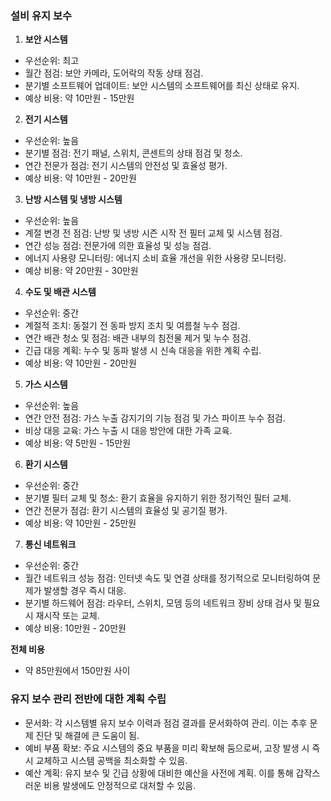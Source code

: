 ### 설비 유지 보수

1. **보안 시스템**
- 우선순위: 최고
- 월간 점검: 보안 카메라, 도어락의 작동 상태 점검.
- 분기별 소프트웨어 업데이트: 보안 시스템의 소프트웨어를 최신 상태로 유지.
- 예상 비용: 약 10만원 - 15만원
2. **전기 시스템**
- 우선순위: 높음
- 분기별 점검: 전기 패널, 스위치, 콘센트의 상태 점검 및 청소.
- 연간 전문가 점검: 전기 시스템의 안전성 및 효율성 평가.
- 예상 비용: 약 10만원 - 20만원
3. **난방 시스템 및 냉방 시스템**
- 우선순위: 높음
- 계절 변경 전 점검: 난방 및 냉방 시즌 시작 전 필터 교체 및 시스템 점검.
- 연간 성능 점검: 전문가에 의한 효율성 및 성능 점검.
- 에너지 사용량 모니터링: 에너지 소비 효율 개선을 위한 사용량 모니터링.
- 예상 비용: 약 20만원 - 30만원
4. **수도 및 배관 시스템**
- 우선순위: 중간
- 계절적 조치: 동절기 전 동파 방지 조치 및 여름철 누수 점검.
- 연간 배관 청소 및 점검: 배관 내부의 침전물 제거 및 누수 점검.
- 긴급 대응 계획: 누수 및 동파 발생 시 신속 대응을 위한 계획 수립.
- 예상 비용: 약 10만원 - 20만원
5. **가스 시스템**
- 우선순위: 높음
- 연간 안전 점검: 가스 누출 감지기의 기능 점검 및 가스 파이프 누수 점검.
- 비상 대응 교육: 가스 누출 시 대응 방안에 대한 가족 교육.
- 예상 비용: 약 5만원 - 15만원
6. **환기 시스템**
- 우선순위: 중간
- 분기별 필터 교체 및 청소: 환기 효율을 유지하기 위한 정기적인 필터 교체.
- 연간 전문가 점검: 환기 시스템의 효율성 및 공기질 평가.
- 예상 비용: 약 10만원 - 25만원
7. **통신 네트워크**
- 우선순위: 중간
- 월간 네트워크 성능 점검: 인터넷 속도 및 연결 상태를 정기적으로 모니터링하여 문제가 발생할 경우 즉시 대응.
- 분기별 하드웨어 점검: 라우터, 스위치, 모뎀 등의 네트워크 장비 상태 검사 및 필요시 재시작 또는 교체.
- 예상 비용: 10만원 - 20만원

**전체 비용**
- 약 85만원에서 150만원 사이

### 유지 보수 관리 전반에 대한 계획 수립
- 문서화: 각 시스템별 유지 보수 이력과 점검 결과를 문서화하여 관리. 이는 추후 문제 진단 및 해결에 큰 도움이 됨.
- 예비 부품 확보: 주요 시스템의 중요 부품을 미리 확보해 둠으로써, 고장 발생 시 즉시 교체하고 시스템 공백을 최소화할 수 있음.
- 예산 계획: 유지 보수 및 긴급 상황에 대비한 예산을 사전에 계획. 이를 통해 갑작스러운 비용 발생에도 안정적으로 대처할 수 있음.